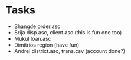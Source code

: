 
# Tasks

- Shangde order.asc
- Srija disp.asc, client.asc (this is fun one too)
- Mukul loan.asc
- Dimitrios region  (have fun)
- Andrei district.asc, trans.csv (account done?)

